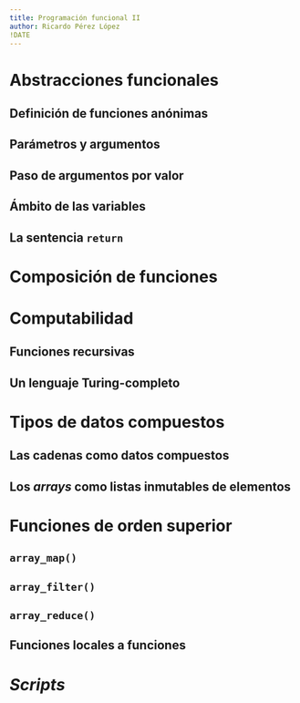 ```yaml
---
title: Programación funcional II
author: Ricardo Pérez López
!DATE
---
```


# Abstracciones funcionales

## Definición de funciones anónimas

## Parámetros y argumentos

## Paso de argumentos por valor

## Ámbito de las variables

## La sentencia `return`

# Composición de funciones

# Computabilidad

## Funciones recursivas

## Un lenguaje Turing-completo

# Tipos de datos compuestos

## Las cadenas como datos compuestos

## Los *arrays* como listas inmutables de elementos

# Funciones de orden superior

## `array_map()`

## `array_filter()`

## `array_reduce()`

## Funciones locales a funciones

# *Scripts*

